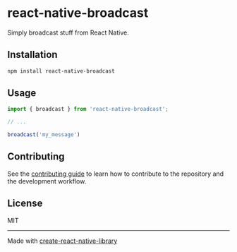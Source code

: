# react-native-broadcast

Simply broadcast stuff from React Native.

## Installation

```sh
npm install react-native-broadcast
```

## Usage

```js
import { broadcast } from 'react-native-broadcast';

// ...

broadcast('my_message')
```

## Contributing

See the [contributing guide](CONTRIBUTING.md) to learn how to contribute to the repository and the development workflow.

## License

MIT

---

Made with [create-react-native-library](https://github.com/callstack/react-native-builder-bob)
